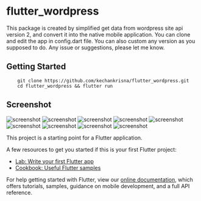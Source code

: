 # flutter_wordpress

This package is created by simplified get data from wordpress site api version 2, and convert it into the native mobile application. You can clone and edit the app in config.dart file. You can also custom any version as you supposed to do. Any issue or suggestions, please let me know.

## Getting Started

```
    git clone https://github.com/kechankrisna/flutter_wordpress.git
    cd flutter_wordpress && flutter run
```

## Screenshot
![screenshot](https://github.com/kechankrisna/flutter_wordpress/blob/master/screenshots/s1.png?raw=true)
![screenshot](https://github.com/kechankrisna/flutter_wordpress/blob/master/screenshots/s2.png?raw=true)
![screenshot](https://github.com/kechankrisna/flutter_wordpress/blob/master/screenshots/s3.png?raw=true)
![screenshot](https://github.com/kechankrisna/flutter_wordpress/blob/master/screenshots/s4.png?raw=true)
![screenshot](https://github.com/kechankrisna/flutter_wordpress/blob/master/screenshots/s5.png?raw=true)
![screenshot](https://github.com/kechankrisna/flutter_wordpress/blob/master/screenshots/s6.png?raw=true)
![screenshot](https://github.com/kechankrisna/flutter_wordpress/blob/master/screenshots/s7.png?raw=true)
![screenshot](https://github.com/kechankrisna/flutter_wordpress/blob/master/screenshots/s8.png?raw=true)
![screenshot](https://github.com/kechankrisna/flutter_wordpress/blob/master/screenshots/s9.png?raw=true)


This project is a starting point for a Flutter application.

A few resources to get you started if this is your first Flutter project:

- [Lab: Write your first Flutter app](https://flutter.dev/docs/get-started/codelab)
- [Cookbook: Useful Flutter samples](https://flutter.dev/docs/cookbook)

For help getting started with Flutter, view our
[online documentation](https://flutter.dev/docs), which offers tutorials,
samples, guidance on mobile development, and a full API reference.
